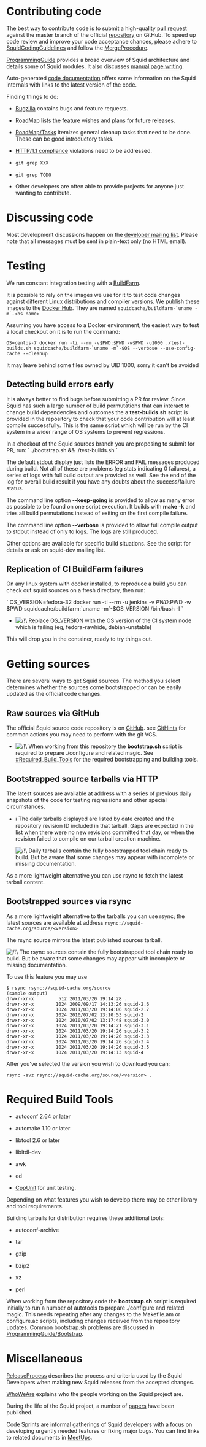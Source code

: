 # Contributing code

The best way to contribute code is to submit a high-quality [pull
request](https://github.com/squid-cache/squid/pulls) against the master
branch of the official
[repository](https://github.com/squid-cache/squid) on GitHub. To speed
up code review and improve your code acceptance chances, please adhere
to
[SquidCodingGuidelines](/SquidCodingGuidelines#)
and follow the
[MergeProcedure](/MergeProcedure#).

[ProgrammingGuide](/ProgrammingGuide#)
provides a broad overview of Squid architecture and details some of
Squid modules. It also discusses [manual page
writing](/ProgrammingGuide/ManualDocumentation#).

Auto-generated [code
documentation](http://www.squid-cache.org/Doc/code/) offers some
information on the Squid internals with links to the latest version of
the code.

Finding things to do:

  - [Bugzilla](http://bugs.squid-cache.org/) contains bugs and feature
    requests.

  - [RoadMap](/RoadMap#)
    lists the feature wishes and plans for future releases.

  - [RoadMap/Tasks](/RoadMap/Tasks#)
    itemizes general cleanup tasks that need to be done. These can be
    good introductory tasks.

  - [HTTP/1.1
    compliance](/Features/HTTP11#)
    violations need to be addressed.

  - `git grep XXX`

  - `git grep TODO`

  - Other developers are often able to provide projects for anyone just
    wanting to contribute.

# Discussing code

Most development discussions happen on the [developer mailing
list](http://www.squid-cache.org/Support/mailing-lists.html#squid-dev).
Please note that all messages must be sent in plain-text only (no HTML
email).

# Testing

We run constant integration testing with a
[BuildFarm](/BuildFarm#).

It is possible to rely on the images we use for it to test code changes
against different Linux distributions and compiler versions. We publish
these images to the [Docker
Hub](https://hub.docker.com/orgs/squidcache/repositories). They are
named ``squidcache/buildfarm-`uname -m`-<os name>``

Assuming you have access to a Docker environment, the easiest way to
test a local checkout on it is to run the command:

``OS=centos-7 docker run -ti --rm -v$PWD:$PWD -w$PWD -u1000
./test-builds.sh squidcache/buildfarm-`uname -m`-$OS --verbose
--use-config-cache --cleanup``

It may leave behind some files owned by UID 1000; sorry it can't be
avoided

## Detecting build errors early

It is always better to find bugs before submitting a PR for review.
Since Squid has such a large number of build permutations that can
interact to change build dependencies and outcomes the a
**test-builds.sh** script is provided in the repository to check that
your code contribution will at least compile successfully. This is the
same script which will be run by the CI system in a wider range of OS
systems to prevent regressions.

In a checkout of the Squid sources branch you are proposing to submit
for PR, run: \` ./bootstrap.sh && ./test-builds.sh \`

The default stdout display just lists the ERROR and FAIL messages
produced during build. Not all of these are problems (eg stats
indicating 0 failures), a series of logs with full build output are
provided as well. See the end of the log for overall build result if you
have any doubts about the success/failure status.

The command line option **--keep-going** is provided to allow as many
error as possible to be found on one script execution. It builds with
**make -k** and tries all build permutations instead of exiting on the
first compile failure.

The command line option **--verbose** is provided to allow full compile
output to stdout instead of only to logs. The logs are still produced.

Other options are available for specific build situations. See the
script for details or ask on squid-dev mailing list.

## Replication of CI BuildFarm failures

On any linux system with docker installed, to reproduce a build you can
check out squid sources on a fresh directory, then run:

\` OS\_VERSION=fedora-32 docker run -ti --rm -u jenkins -v $PWD:$PWD -w
$PWD squidcache/buildfarm:`uname -m`-$OS\_VERSION /bin/bash -l \`

  - ![/\!\\](https://wiki.squid-cache.org/wiki/squidtheme/img/alert.png)
    Replace OS\_VERSION with the OS version of the CI system node which
    is failing (eg, fedora-rawhide, debian-unstable)

This will drop you in the container, ready to try things out.

# Getting sources

There are several ways to get Squid sources. The method you select
determines whether the sources come bootstrapped or can be easily
updated as the official code changes.

## Raw sources via GitHub

The official Squid source code repository is on
[GitHub](https://github.com/squid-cache/squid). see
[GitHints](/GitHints#)
for common actions you may need to perform with the git VCS.

  - ![/\!\\](https://wiki.squid-cache.org/wiki/squidtheme/img/alert.png)
    When working from this repository the **bootstrap.sh** script is
    required to prepare ./configure and related magic. See
    [\#Required\_Build\_Tools](#Required_Build_Tools) for the required
    bootstrapping and building tools.

## Bootstrapped source tarballs via HTTP

The latest sources are available at address
[](http://www.squid-cache.org/Versions/) with a series of previous daily
snapshots of the code for testing regressions and other special
circumstances.

  - ℹ️
    The daily tarballs displayed are listed by date created and the
    repository revision ID included in that tarball. Gaps are expected
    in the list when there were no new revisions committed that day, or
    when the revision failed to compile on our tarball creation machine.
    
    ![/\!\\](https://wiki.squid-cache.org/wiki/squidtheme/img/alert.png)
    Daily tarballs contain the fully bootstrapped tool chain ready to
    build. But be aware that some changes may appear with incomplete or
    missing documentation.

As a more lightweight alternative you can use rsync to fetch the latest
tarball content.

## Bootstrapped sources via rsync

As a more lightweight alternative to the tarballs you can use rsync; the
latest sources are available at address
`rsync://squid-cache.org/source/<version>`

The rsync source mirrors the latest published sources tarball.

![/\!\\](https://wiki.squid-cache.org/wiki/squidtheme/img/alert.png) The
rsync sources contain the fully bootstrapped tool chain ready to build.
But be aware that some changes may appear with incomplete or missing
documentation.

To use this feature you may use

    $ rsync rsync://squid-cache.org/source
    (sample output)
    drwxr-xr-x         512 2011/03/20 19:14:28 .
    drwxr-xr-x        1024 2009/09/17 14:13:26 squid-2.6
    drwxr-xr-x        1024 2011/03/20 19:14:06 squid-2.7
    drwxr-xr-x        1024 2010/07/02 13:10:53 squid-2
    drwxr-xr-x        1024 2010/07/02 13:17:48 squid-3.0
    drwxr-xr-x        1024 2011/03/20 19:14:21 squid-3.1
    drwxr-xr-x        1024 2011/03/20 19:14:26 squid-3.2
    drwxr-xr-x        1024 2011/03/20 19:14:26 squid-3.3
    drwxr-xr-x        1024 2011/03/20 19:14:26 squid-3.4
    drwxr-xr-x        1024 2011/03/20 19:14:26 squid-3.5
    drwxr-xr-x        1024 2011/03/20 19:14:13 squid-4

After you've selected the version you wish to download you can:

    rsync -avz rsync://squid-cache.org/source/<version> .

# Required Build Tools

  - autoconf 2.64 or later

  - automake 1.10 or later

  - libtool 2.6 or later

  - libltdl-dev

  - awk

  - ed

  - [CppUnit](http://cppunit.sourceforge.net/cppunit-wiki) for unit
    testing.

Depending on what features you wish to develop there may be other
library and tool requirements.

Building tarballs for distribution requires these additional tools:

  - autoconf-archive

  - tar

  - gzip

  - bzip2

  - xz

  - perl

When working from the repository code the **bootstrap.sh** script is
required initially to run a number of autotools to prepare ./configure
and related magic. This needs repeating after any changes to the
Makefile.am or configure.ac scripts, including changes received from the
repository updates. Common bootstrap.sh problems are discussed in
[ProgrammingGuide/Bootstrap](/ProgrammingGuide/Bootstrap#).

# Miscellaneous

[ReleaseProcess](/ReleaseProcess#)
describes the process and criteria used by the Squid Developers when
making new Squid releases from the accepted changes.

[WhoWeAre](/WhoWeAre#)
explains who the people working on the Squid project are.

During the life of the Squid project, a number of
[papers](http://www.squid-cache.org/Devel/papers/) have been published.

Code Sprints are informal gatherings of Squid developers with a focus on
developing urgently needed features or fixing major bugs. You can find
links to related documents in
[MeetUps](/MeetUps#).
